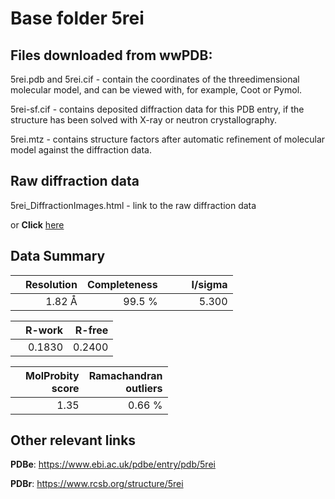 # Base folder 5rei

## Files downloaded from wwPDB:

5rei.pdb and 5rei.cif - contain the coordinates of the threedimensional molecular model, and can be viewed with, for example, Coot or Pymol.

5rei-sf.cif - contains deposited diffraction data for this PDB entry, if the structure has been solved with X-ray or neutron crystallography.

5rei.mtz - contains structure factors after automatic refinement of molecular model against the diffraction data.

## Raw diffraction data

5rei_DiffractionImages.html - link to the raw diffraction data 

or **Click** [here](https://zenodo.org/record/3730818) 

## Data Summary
|   | Resolution | Completeness| I/sigma |
|---|-------------:|----------------:|--------------:|
|   |1.82 Å|99.5  %|<img width=50/>5.300|

|   | **R-work**| **R-free**   
|---|-------------:|----------------:|           
||0.1830|0.2400|

|   |**MolProbity<br>score**| **Ramachandran<br>outliers** 
|---|-------------:|----------------:|
||1.35|0.66 %|

## Other relevant links 
**PDBe**:  https://www.ebi.ac.uk/pdbe/entry/pdb/5rei
 
**PDBr**: https://www.rcsb.org/structure/5rei 

